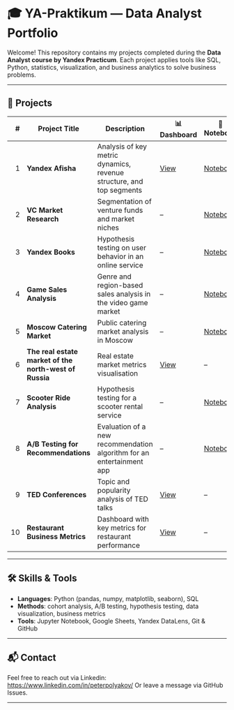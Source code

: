 # 🎓 YA-Praktikum — Data Analyst Portfolio

Welcome! This repository contains my projects completed during the **Data Analyst course by Yandex Practicum**. Each project applies tools like SQL, Python, statistics, visualization, and business analytics to solve business problems.

---

## 🧩 Projects

| # | Project Title | Description | 📊 Dashboard | 📁 Notebook |
|--:|----------------|-------------|--------------|-------------|
| 1 | **Yandex Afisha** | Analysis of key metric dynamics, revenue structure, and top segments | [View](https://datalens.yandex.cloud/m4l174cjgeuc8) | [Notebook](1%20Thesis%20-%20Analysis%20of%20Yandex%20Afisha%20ticket%20booking%20data.ipynb) |
| 2 | **VC Market Research** | Segmentation of venture funds and market niches | – | [Notebook](2%20Module%20practice%20-%20VC%20market%20research.ipynb) |
| 3 | **Yandex Books** | Hypothesis testing on user behavior in an online service | – | [Notebook](3%20Module%20practice%20(hypotheses%20testing)%20-%20Yandex%20books%20users.ipynb) |
| 4 | **Game Sales Analysis** | Genre and region-based sales analysis in the video game market | – | [Notebook](Sprint%20Project%20No%207%20-%20Analysis%20of%20game%20sales%20by%20genre%20and%20market.ipynb) |
| 5 | **Moscow Catering Market** | Public catering market analysis in Moscow | – | [Notebook](Sprint%20Project%20No%208%20-%20Moscow%20public%20catering%20market.ipynb) |
| 6 | **The real estate market of the north-west of Russia** | Real estate market metrics visualisation | [View](https://datalens.yandex/2fuekh7hk4i6p?tab=aW) | – |
| 7 | **Scooter Ride Analysis** | Hypothesis testing for a scooter rental service | – | [Notebook](Sprint%20Project%20No%2010%20(hypotheses%20testing)%20-%20Scooter%20ride%20analysis.ipynb) |
| 8 | **A/B Testing for Recommendations** | Evaluation of a new recommendation algorithm for an entertainment app | – | [Notebook](Sprint%20Project%20No%2011%20(AB%20testing)%20-%20New%20recommendation%20algorithm%20for%20entertainment%20app.ipynb) |
| 9 | **TED Conferences** | Topic and popularity analysis of TED talks | [View](https://datalens.yandex/gs9rl19ya6te3) | – |
| 10 | **Restaurant Business Metrics** | Dashboard with key metrics for restaurant performance | [View](https://datalens.yandex/do8zyfh8oddqz) | – |

---

## 🛠 Skills & Tools

- **Languages**: Python (pandas, numpy, matplotlib, seaborn), SQL
- **Methods**: cohort analysis, A/B testing, hypothesis testing, data visualization, business metrics
- **Tools**: Jupyter Notebook, Google Sheets, Yandex DataLens, Git & GitHub

---

## 📬 Contact

Feel free to reach out via Linkedin: https://www.linkedin.com/in/peterpolyakov/ 
Or leave a message via GitHub Issues.

---
